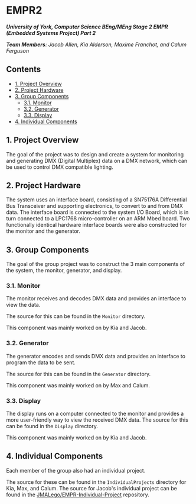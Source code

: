 # EMPR2

***University of York, Computer Science BEng/MEng Stage 2 EMPR (Embedded Systems Project) Part 2***

***Team Members**: Jacob Allen, Kia Alderson, Maxime Franchot, and Calum Ferguson*

## Contents

- [1. Project Overview](#1-project-overview)
- [2. Project Hardware](#2-project-hardware)
- [3. Group Components](#3-group-components)
  - [3.1. Monitor](#31-monitor)
  - [3.2. Generator](#32-generator)
  - [3.3. Display](#33-display)
- [4. Individual Components](#4-individual-components)

## 1. Project Overview

The goal of the project was to design and create a system for monitoring and generating DMX (Digital Multiplex) data on a DMX network, which can be used to control DMX compatible lighting.

## 2. Project Hardware

The system uses an interface board, consisting of a SN75176A Differential Bus Transceiver and supporting electronics, to convert to and from DMX data. The interface board is connected to the system I/O Board, which is in turn connected to a LPC1768 micro-controller on an ARM Mbed board. Two functionally identical hardware interface boards were also constructed for the monitor and the generator.  

## 3. Group Components

The goal of the group project was to construct the 3 main components of the system, the monitor, generator, and display.

### 3.1. Monitor

The monitor receives and decodes DMX data and provides an interface to view the data.

The source for this can be found in the `Monitor` directory.

This component was mainly worked on by Kia and Jacob.

### 3.2. Generator

The generator encodes and sends DMX data and provides an interface to program the data to be sent.

The source for this can be found in the `Generator` directory.

This component was mainly worked on by Max and Calum.

### 3.3. Display

The display runs on a computer connected to the monitor and provides a more user-friendly way to view the received DMX data. The source for this can be found in the `Display` directory.

This component was mainly worked on by Kia and Jacob.

## 4. Individual Components

Each member of the group also had an individual project.

The source for these can be found in the `IndividualProjects` directory for Kia, Max, and Calum. The source for Jacob's individual project can be found in the [JMALego/EMPR-Individual-Project](https://github.com/JMAlego/EMPR-Individual-Project) repository.
